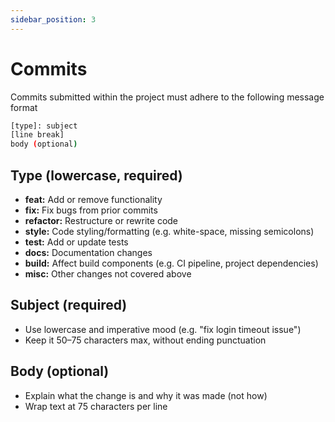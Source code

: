 ```yaml
---
sidebar_position: 3
---
```


# Commits

Commits submitted within the project must adhere to the following message format
```sh
[type]: subject
[line break]
body (optional)
```

## Type (lowercase, required)

- **feat:** Add or remove functionality
- **fix:** Fix bugs from prior commits
- **refactor:** Restructure or rewrite code
- **style:** Code styling/formatting (e.g. white-space, missing semicolons)
- **test:** Add or update tests
- **docs:** Documentation changes
- **build:** Affect build components (e.g. CI pipeline, project dependencies)
- **misc:** Other changes not covered above

## Subject (required)

- Use lowercase and imperative mood (e.g. "fix login timeout issue")
- Keep it 50–75 characters max, without ending punctuation

## Body (optional)

- Explain what the change is and why it was made (not how)
- Wrap text at 75 characters per line
